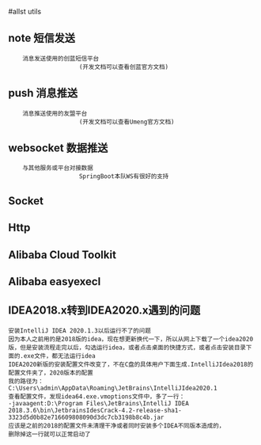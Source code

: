 #allst utils

## note 短信发送
        
        消息发送使用的创蓝短信平台
                        (开发文档可以查看创蓝官方文档)
        
## push 消息推送
        消息推送使用的友盟平台
                        (开发文档可以查看Umeng官方文档)

## websocket 数据推送
        与其他服务或平台对接数据
                        SpringBoot本队WS有很好的支持
        

## Socket

## Http 


## Alibaba Cloud Toolkit

## Alibaba easyexecl

## IDEA2018.x转到IDEA2020.x遇到的问题
```
安装IntelliJ IDEA 2020.1.3以后运行不了的问题
因为本人之前用的是2018版的idea，现在想更新换代一下，所以从网上下载了一个idea2020版，但是安装流程走完以后，勾选运行idea，或者点击桌面的快捷方式，或者点击安装目录下面的.exe文件，都无法运行idea
IDEA2020新版的安装配置文件改变了，不在C盘的具体用户下面生成.IntelliJIdea2018的配置文件夹了，2020版本的配置
我的路径为：
C:\Users\admin\AppData\Roaming\JetBrains\IntelliJIdea2020.1
查看配置文件，发现idea64.exe.vmoptions文件中，多了一行：
-javaagent:D:\Program Files\JetBrains\IntelliJ IDEA 2018.3.6\bin\JetbrainsIdesCrack-4.2-release-sha1-3323d5d0b82e716609808090d3dc7cb3198b8c4b.jar
应该是之前的2018的配置文件未清理干净或者同时安装多个IDEA不同版本造成的，
删除掉这一行就可以正常启动了
```


